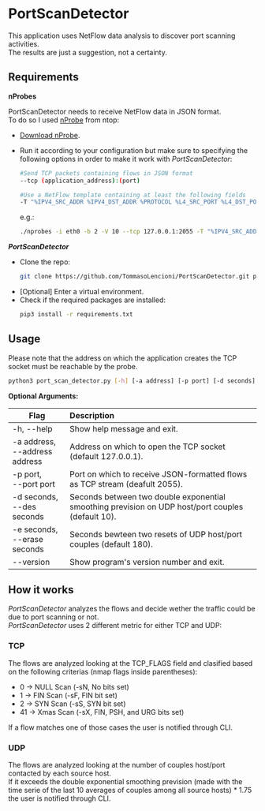 # PortScanDetector

This application uses NetFlow data analysis to discover port scanning activities.<br/>
The results are just a suggestion, not a certainty.

## Requirements

**nProbes**

PortScanDetector needs to receive NetFlow data in JSON format.<br/>
To do so I used [nProbe](https://www.ntop.org/products/netflow/nprobe/) from ntop:
* [Download nProbe](https://packages.ntop.org).
* Run it according to your configuration but make sure to specifying the following options in order to make it work with *PortScanDetector*:
	 ```bash
	 #Send TCP packets containing flows in JSON format
	 --tcp (application_address):(port)
	 ```
	
	 ```bash
  	 #Use a NetFlow template containing at least the following fields
	 -T "%IPV4_SRC_ADDR %IPV4_DST_ADDR %PROTOCOL %L4_SRC_PORT %L4_DST_PORT %TCP_FLAGS %IN_PKTS"
	 ```
  	e.g.: 
  	
  	```bash
	./nprobes -i eth0 -b 2 -V 10 --tcp 127.0.0.1:2055 -T "%IPV4_SRC_ADDR %IPV4_DST_ADDR %PROTOCOL %L4_SRC_PORT %L4_DST_PORT %TCP_FLAGS %IN_PKTS"
   	```
	
***PortScanDetector***

* Clone the repo:
	```bash
	git clone https://github.com/TommasoLencioni/PortScanDetector.git port_scan_detector && cd port_scan_detector
	```
* [Optional] Enter a virtual environment.
* Check if the required packages are installed:
	```bash
	pip3 install -r requirements.txt
	```
 
## Usage

Please note that the address on which the application creates the TCP socket must be reachable by the probe.
```bash
python3 port_scan_detector.py [-h] [-a address] [-p port] [-d seconds] [-e seconds] [--version] 
```

**Optional Arguments:**

| Flag | Description |
| --- | :--- |
| -h, --help | Show help message and exit. |
| -a address,<br/> --address address | Address on which to open the TCP socket (default 127.0.0.1). |
| -p port,<br/> --port port | Port on which to receive JSON-formatted flows as TCP stream (deafult 2055). |
| -d seconds,<br/> --des seconds | Seconds between two double exponential smoothing prevision on UDP host/port couples (default 10). |
| -e seconds,<br/> --erase seconds | Seconds bewteen two resets of UDP host/port couples (default 180). |
| --version | Show program's version number and exit.|

## How it works

*PortScanDetector* analyzes the flows and decide wether the traffic could be due to port scanning or not.<br/>
*PortScanDetector* uses 2 different metric for either TCP and UDP:

### TCP
The flows are analyzed looking at the TCP_FLAGS field and clasified based on the following criterias (nmap flags inside parentheses):
* 0 -> NULL Scan (-sN, No bits set)
* 1 -> FIN Scan (-sF, FIN bit set)
* 2 -> SYN Scan (-sS, SYN bit set)
* 41 -> Xmas Scan (-sX, FIN, PSH, and URG bits set)
	
If a flow matches one of those cases the user is notified through CLI.

### UDP
The flows are analyzed looking at the number of couples host/port contacted by each source host.<br/>
If it exceeds the double exponential smoothing prevision (made with the time serie of the last 10 averages of couples among all source hosts) * 1.75 the user is notified through CLI.

